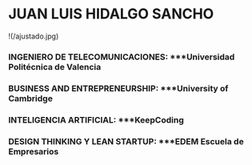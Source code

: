 # JUAN LUIS HIDALGO SANCHO

!(/ajustado.jpg)

### INGENIERO DE TELECOMUNICACIONES: ***Universidad Politécnica de Valencia
### BUSINESS AND ENTREPRENEURSHIP: ***University of Cambridge
### INTELIGENCIA ARTIFICIAL: ***KeepCoding
### DESIGN THINKING Y LEAN STARTUP: ***EDEM Escuela de Empresarios

